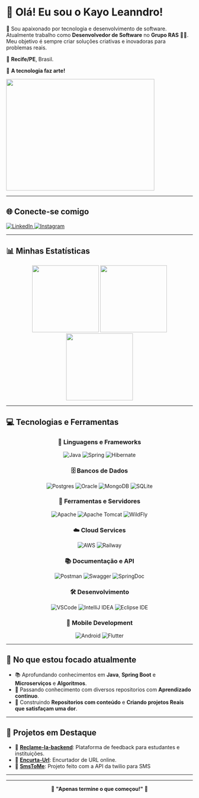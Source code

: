 # 👋 Olá! Eu sou o **Kayo Leanndro**!

🎯 Sou apaixonado por tecnologia e desenvolvimento de software. Atualmente trabalho como **Desenvolvedor de Software** no **Grupo RAS** 🧡💙. Meu objetivo é sempre criar soluções criativas e inovadoras para problemas reais.

📍  **Recife/PE**, Brasil. 

🚀 **A tecnologia faz arte!**

<img align="center" width="400" height="300" src=https://i.pinimg.com/originals/f3/05/b5/f305b5a3b918052d0013b6fa98877dfc.gif>


<br>

---

## 🌐 **Conecte-se comigo**

<a href="https://www.linkedin.com/in/kayo-leanndro-33618a228/">
<img alt="LinkedIn" src="https://img.shields.io/badge/LinkedIn-0077B5?style=for-the-badge&logo=linkedin&logoColor=white"/>
</a>
<a href="https://www.instagram.com/kayo.leanndro/">
<img alt="Instagram" src="https://img.shields.io/badge/Instagram-E4405F?style=for-the-badge&logo=instagram&logoColor=white"/>
</a>

---

## 📊 **Minhas Estatísticas**

<div align="center">
  <img height="180em" src="https://github-readme-stats.vercel.app/api?username=KayoLeanndro&show_icons=true&theme=vision-friendly-dark&include_all_commits=true&count_private=true"/>
  <img height="180em" src="https://github-readme-streak-stats.herokuapp.com/?user=KayoLeanndro&theme=vision-friendly-dark&hide_border=false"/>
  <img height="180em" src="https://github-readme-stats.vercel.app/api/top-langs/?username=KayoLeanndro&layout=compact&langs_count=20&theme=vision-friendly-dark"/>
</div>

---

## 💻 **Tecnologias e Ferramentas**

<div align="center">

### 🚀 Linguagens e Frameworks
![Java](https://img.shields.io/badge/java-%23ED8B00.svg?style=for-the-badge&logo=openjdk&logoColor=white)
![Spring](https://img.shields.io/badge/spring-%236DB33F.svg?style=for-the-badge&logo=spring&logoColor=white)
![Hibernate](https://img.shields.io/badge/Hibernate-59666C?style=for-the-badge&logo=Hibernate&logoColor=white)

### 🗄️ Bancos de Dados
![Postgres](https://img.shields.io/badge/postgres-%23316192.svg?style=for-the-badge&logo=postgresql&logoColor=white)
![Oracle](https://img.shields.io/badge/Oracle-F80000?style=for-the-badge&logo=oracle&logoColor=white)
![MongoDB](https://img.shields.io/badge/MongoDB-%234ea94b.svg?style=for-the-badge&logo=mongodb&logoColor=white)
![SQLite](https://img.shields.io/badge/sqlite-%2307405e.svg?style=for-the-badge&logo=sqlite&logoColor=white)

### 🔧 Ferramentas e Servidores
![Apache](https://img.shields.io/badge/apache-%23D42029.svg?style=for-the-badge&logo=apache&logoColor=white)
![Apache Tomcat](https://img.shields.io/badge/apache%20tomcat-%23F8DC75.svg?style=for-the-badge&logo=apache-tomcat&logoColor=black)
![WildFly](https://img.shields.io/badge/WildFly-000000?style=for-the-badge&logo=wildfly&logoColor=white)


### ☁️ Cloud Services
![AWS](https://img.shields.io/badge/AWS-%23FF9900.svg?style=for-the-badge&logo=amazon-aws&logoColor=white)
![Railway](https://img.shields.io/badge/railway-%230B0D0E.svg?style=for-the-badge&logo=railway&logoColor=white)

### 📚 Documentação e API
![Postman](https://img.shields.io/badge/Postman-FF6C37?style=for-the-badge&logo=postman&logoColor=white)
![Swagger](https://img.shields.io/badge/Swagger-%2385EA2D.svg?style=for-the-badge&logo=swagger&logoColor=black)
![SpringDoc](https://img.shields.io/badge/SpringDoc-%236DB33F.svg?style=for-the-badge&logo=spring&logoColor=white)

### 🛠️ Desenvolvimento

![VSCode](https://img.shields.io/badge/VSCode-0078d7.svg?style=for-the-badge&logo=visual-studio-code&logoColor=white)
![IntelliJ IDEA](https://img.shields.io/badge/IntelliJIDEA-000000.svg?style=for-the-badge&logo=intellij-idea&logoColor=white)
![Eclipse IDE](https://img.shields.io/badge/Eclipse-2C2255?style=for-the-badge&logo=eclipse&logoColor=white)

### 📱 Mobile Development

![Android](https://img.shields.io/badge/android-%3DDC84?style=for-the-badge&logo=android&logoColor=white)
![Flutter](https://img.shields.io/badge/Flutter-%2302569B.svg?style=for-the-badge&logo=flutter&logoColor=white)



</div>

---

## 🎯 **No que estou focado atualmente**

- 📚 Aprofundando conhecimentos em **Java**, **Spring Boot** e **Microserviços** e **Algoritmos**.
- 🔄 Passando conhecimento com diversos repositorios com **Aprendizado continuo**.
- 🧠 Construindo **Repositorios com conteúdo** e **Criando projetos Reais que satisfaçam uma dor**.

---

## 📂 **Projetos em Destaque**

- 🚀 [**Reclame-la-backend**](https://github.com/KayoLeanndro/Reclame-la-backend): Plataforma de feedback para estudantes e instituições. 
- 🔧 [**Encurta-Url**](https://github.com/KayoLeanndro/Encurta-Url): Encurtador de URL online.
- 💬 [**SmsToMe**](https://github.com/KayoLeanndro/https://github.com/KayoLeanndro/SmsToMe): Projeto feito com a API da twilio para SMS
  

---

---

<div align="center">

🌟 **"Apenas termine o que começou!"** 🌟  

</div>






